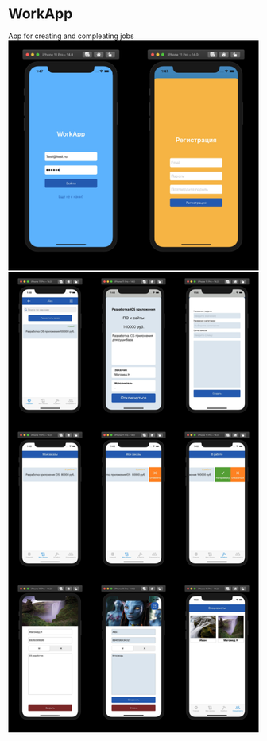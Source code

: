 # WorkApp
 App for creating and compleating jobs
![](https://github.com/MagomedNagoev/media/blob/main/workApp_auth.jpg)
![](https://github.com/MagomedNagoev/media/blob/main/workApp_screens.jpg)
